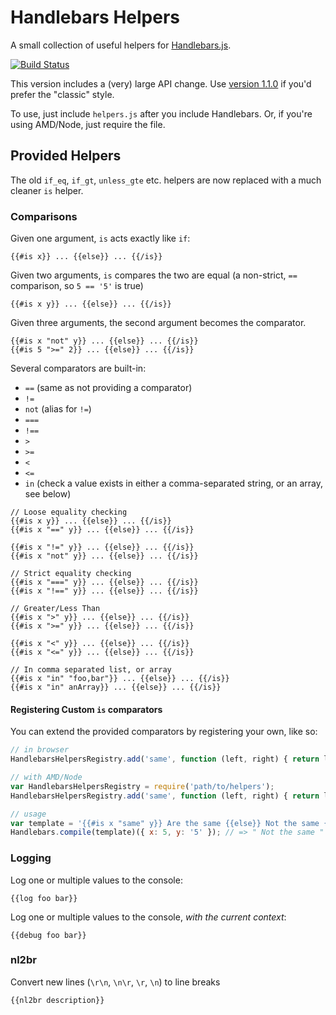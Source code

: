 # Handlebars Helpers

A small collection of useful helpers for [Handlebars.js](https://github.com/wycats/handlebars.js).

[![Build Status](https://travis-ci.org/danharper/Handlebars-Helpers.png?branch=develop)](https://travis-ci.org/danharper/Handlebars-Helpers)

This version includes a (very) large API change. Use [version 1.1.0](https://github.com/danharper/Handlebars-Helpers/tree/v1.1.0) if you'd prefer the "classic" style.

To use, just include `helpers.js` after you include Handlebars. Or, if you're using AMD/Node, just require the file.

## Provided Helpers

The old `if_eq`, `if_gt`, `unless_gte` etc. helpers are now replaced with a much cleaner `is` helper.

### Comparisons

Given one argument, `is` acts exactly like `if`:

```
{{#is x}} ... {{else}} ... {{/is}}
```

Given two arguments, `is` compares the two are equal (a non-strict, `==` comparison, so `5 == '5'` is true)

```
{{#is x y}} ... {{else}} ... {{/is}}
```

Given three arguments, the second argument becomes the comparator.

```
{{#is x "not" y}} ... {{else}} ... {{/is}}
{{#is 5 ">=" 2}} ... {{else}} ... {{/is}}
```

Several comparators are built-in:

* `==` (same as not providing a comparator)
* `!=`
* `not` (alias for `!=`)
* `===`
* `!==`
* `>`
* `>=`
* `<`
* `<=`
* `in` (check a value exists in either a comma-separated string, or an array, see below)

```
// Loose equality checking
{{#is x y}} ... {{else}} ... {{/is}}
{{#is x "==" y}} ... {{else}} ... {{/is}}

{{#is x "!=" y}} ... {{else}} ... {{/is}}
{{#is x "not" y}} ... {{else}} ... {{/is}}

// Strict equality checking
{{#is x "===" y}} ... {{else}} ... {{/is}}
{{#is x "!==" y}} ... {{else}} ... {{/is}}

// Greater/Less Than
{{#is x ">" y}} ... {{else}} ... {{/is}}
{{#is x ">=" y}} ... {{else}} ... {{/is}}

{{#is x "<" y}} ... {{else}} ... {{/is}}
{{#is x "<=" y}} ... {{else}} ... {{/is}}

// In comma separated list, or array
{{#is x "in" "foo,bar"}} ... {{else}} ... {{/is}}
{{#is x "in" anArray}} ... {{else}} ... {{/is}}
```

#### Registering Custom `is` comparators
You can extend the provided comparators by registering your own, like so:

```js
// in browser
HandlebarsHelpersRegistry.add('same', function (left, right) { return left === right; });

// with AMD/Node
var HandlebarsHelpersRegistry = require('path/to/helpers');
HandlebarsHelpersRegistry.add('same', function (left, right) { return left === right; });

// usage
var template = '{{#is x "same" y}} Are the same {{else}} Not the same {{/is}}';
Handlebars.compile(template)({ x: 5, y: '5' }); // => " Not the same "
```

### Logging

Log one or multiple values to the console:

```
{{log foo bar}}
```

Log one or multiple values to the console, _with the current context_:

```
{{debug foo bar}}
```

### nl2br

Convert new lines (`\r\n`, `\n\r`, `\r`, `\n`) to line breaks

```
{{nl2br description}}
```
